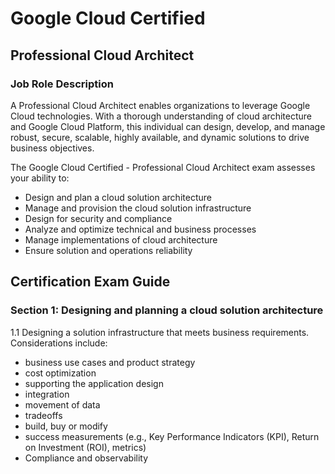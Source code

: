 # Google Cloud Certified
## Professional Cloud Architect
### Job Role Description
A Professional Cloud Architect enables organizations to leverage Google Cloud technologies. With a thorough understanding of cloud architecture and Google Cloud Platform, this individual can design, develop, and manage robust, secure, scalable, highly available, and dynamic solutions to drive business objectives.

The Google Cloud Certified - Professional Cloud Architect exam assesses your ability to:

- Design and plan a cloud solution architecture
- Manage and provision the cloud solution infrastructure
- Design for security and compliance
- Analyze and optimize technical and business processes
- Manage implementations of cloud architecture
- Ensure solution and operations reliability


## Certification Exam Guide

### Section 1: Designing and planning a cloud solution architecture
1.1 Designing a solution infrastructure that meets business requirements. Considerations include:
- business use cases and product strategy
- cost optimization
- supporting the application design
- integration
- movement of data
- tradeoffs
- build, buy or modify
- success measurements (e.g., Key Performance Indicators (KPI), Return on Investment (ROI), metrics)
- Compliance and observability

